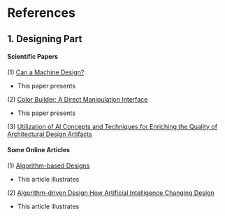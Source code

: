 # References

## 1. Designing Part

#### Scientific Papers
(1) [Can a Machine Design?](Designing%20Part/Can%20a%20Machine%20Design.pdf)

- This paper presents 

(2) [Color Builder: A Direct Manipulation Interface](Designing%20Part/Color%20Builder%20A%20Direct%20Manipulation%20Interface.pdf)

- This paper presents

(3) [Utilization of AI Concepts and Techniques for Enriching the Quality of Architectural Design Artifacts](Designing%20Part/Utilization%20of%20AI%20Concepts%20and%20Techniques%20for%20Enriching%20the%20Quality%20of%20Architectural%20Design%20Artifacts.pdf)



#### Some Online Articles

(1) [Algorithm-based Designs](https://www.designmantic.com/blog/algorithm-based-designs/)
- This article illustrates

(2) [Algorithm-driven Design How Artificial Intelligence Changing Design](https://www.smashingmagazine.com/2017/01/algorithm-driven-design-how-artificial-intelligence-changing-design/)
    
- This article illustrates
    



